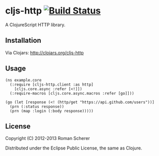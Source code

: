 # cljs-http [![Build Status](https://travis-ci.org/r0man/cljs-http.png)](https://travis-ci.org/r0man/cljs-http)

A ClojureScript HTTP library.

## Installation

Via Clojars: http://clojars.org/cljs-http

## Usage

    (ns example.core
      (:require [cljs-http.client :as http]
		[cljs.core.async :refer [<!]])
      (:require-macros [cljs.core.async.macros :refer [go]]))

    (go (let [response (<! (http/get "https://api.github.com/users"))]
	  (prn (:status response))
	  (prn (map :login (:body response)))))

## License

Copyright (C) 2012-2013 Roman Scherer

Distributed under the Eclipse Public License, the same as Clojure.
